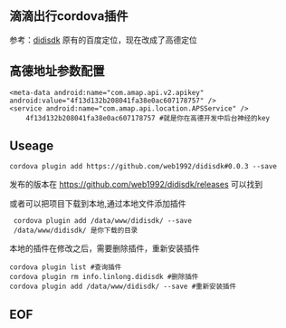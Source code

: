 滴滴出行cordova插件
---
参考：[didisdk](https://github.com/Nealyang/didisdk)
原有的百度定位，现在改成了高德定位


高德地址参数配置
---
	<meta-data android:name="com.amap.api.v2.apikey" android:value="4f13d132b208041fa38e0ac607178757" />
 	<service android:name="com.amap.api.location.APSService" />
        4f13d132b208041fa38e0ac607178757 #就是你在高德开发中后台神经的key


Useage
---

	cordova plugin add https://github.com/web1992/didisdk#0.0.3 --save

发布的版本在 https://github.com/web1992/didisdk/releases 可以找到

或者可以把项目下载到本地,通过本地文件添加插件

	 cordova plugin add /data/www/didisdk/ --save
	 /data/www/didisdk/ 是你下载的目录

本地的插件在修改之后，需要删除插件，重新安装插件

	cordova plugin list #查询插件
	cordova plugin rm info.linlong.didisdk #删除插件
	cordova plugin add /data/www/didisdk/ --save #重新安装插件


EOF
---




